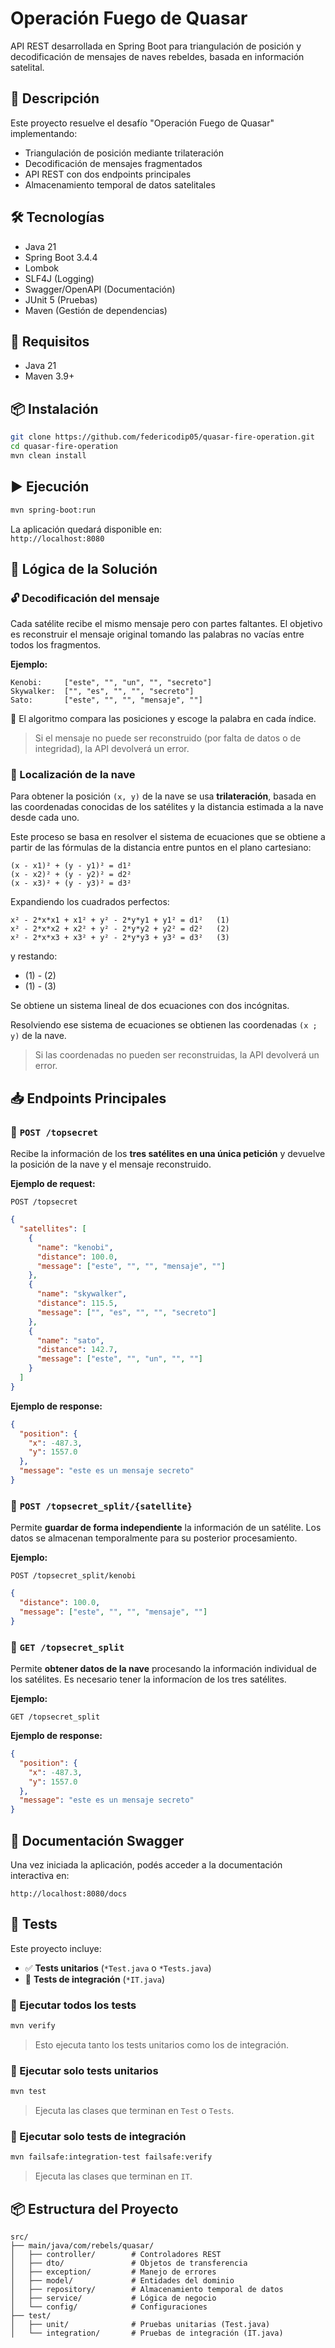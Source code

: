 # Operación Fuego de Quasar

API REST desarrollada en Spring Boot para triangulación de posición y decodificación de mensajes de naves rebeldes, basada en información satelital.

## 📌 Descripción

Este proyecto resuelve el desafío "Operación Fuego de Quasar" implementando:

- Triangulación de posición mediante trilateración
- Decodificación de mensajes fragmentados
- API REST con dos endpoints principales
- Almacenamiento temporal de datos satelitales

## 🛠️ Tecnologías

- Java 21
- Spring Boot 3.4.4
- Lombok
- SLF4J (Logging)
- Swagger/OpenAPI (Documentación)
- JUnit 5 (Pruebas)
- Maven (Gestión de dependencias)

## 🔧 Requisitos

- Java 21
- Maven 3.9+

## 📦 Instalación

```bash
git clone https://github.com/federicodip05/quasar-fire-operation.git
cd quasar-fire-operation
mvn clean install
```

## ▶️ Ejecución

```bash
mvn spring-boot:run
```

La aplicación quedará disponible en:\
`http://localhost:8080`

## 🧠 Lógica de la Solución

### 🔓 Decodificación del mensaje

Cada satélite recibe el mismo mensaje pero con partes faltantes. El objetivo es reconstruir el mensaje original tomando las palabras no vacías entre todos los fragmentos.

**Ejemplo:**

```text
Kenobi:     ["este", "", "un", "", "secreto"]
Skywalker:  ["", "es", "", "", "secreto"]
Sato:       ["este", "", "", "mensaje", ""]
```

🔁 El algoritmo compara las posiciones y escoge la palabra en cada índice.

> Si el mensaje no puede ser reconstruido (por falta de datos o de integridad), la API devolverá un error.

### 📍 Localización de la nave

Para obtener la posición `(x, y)` de la nave se usa **trilateración**, basada en las coordenadas conocidas de los satélites y la distancia estimada a la nave desde cada uno.

Este proceso se basa en resolver el sistema de ecuaciones que se obtiene a partir de las fórmulas de la distancia entre puntos en el plano cartesiano:

```
(x - x1)² + (y - y1)² = d1²
(x - x2)² + (y - y2)² = d2²
(x - x3)² + (y - y3)² = d3²
```

Expandiendo los cuadrados perfectos: 
```
x² - 2*x*x1 + x1² + y² - 2*y*y1 + y1² = d1²   (1)
x² - 2*x*x2 + x2² + y² - 2*y*y2 + y2² = d2²   (2)
x² - 2*x*x3 + x3² + y² - 2*y*y3 + y3² = d3²   (3)
```

y restando:

- (1) - (2)
- (1) - (3)

Se obtiene un sistema lineal de dos ecuaciones con dos incógnitas.

Resolviendo ese sistema de ecuaciones se obtienen las coordenadas `(x ; y)` de la nave.

> Si las coordenadas no pueden ser reconstruidas, la API devolverá un error.


## 📥 Endpoints Principales

### 🔹 `POST /topsecret`

Recibe la información de los **tres satélites en una única petición** y devuelve la posición de la nave y el mensaje reconstruido.

**Ejemplo de request:**

```http
POST /topsecret
```

```json
{
  "satellites": [
    {
      "name": "kenobi",
      "distance": 100.0,
      "message": ["este", "", "", "mensaje", ""]
    },
    {
      "name": "skywalker",
      "distance": 115.5,
      "message": ["", "es", "", "", "secreto"]
    },
    {
      "name": "sato",
      "distance": 142.7,
      "message": ["este", "", "un", "", ""]
    }
  ]
}
```

**Ejemplo de response:**

```json
{
  "position": {
    "x": -487.3,
    "y": 1557.0
  },
  "message": "este es un mensaje secreto"
}
```

### 🔹 `POST /topsecret_split/{satellite}`

Permite **guardar de forma independiente** la información de un satélite. Los datos se almacenan temporalmente para su posterior procesamiento.

**Ejemplo:**

```http
POST /topsecret_split/kenobi
```

```json
{
  "distance": 100.0,
  "message": ["este", "", "", "mensaje", ""]
}
```

### 🔹 `GET /topsecret_split`

Permite **obtener datos de la nave** procesando la información individual de los satélites. Es necesario tener la informacíon de los tres satélites.

**Ejemplo:**

```http
GET /topsecret_split
```

**Ejemplo de response:**

```json
{
  "position": {
    "x": -487.3,
    "y": 1557.0
  },
  "message": "este es un mensaje secreto"
}
```


## 📑 Documentación Swagger

Una vez iniciada la aplicación, podés acceder a la documentación interactiva en:

```
http://localhost:8080/docs
```

## 🧪 Tests

Este proyecto incluye:

- ✅ **Tests unitarios** (`*Test.java` o `*Tests.java`)
- 🧪 **Tests de integración** (`*IT.java`)

### 🔹 Ejecutar todos los tests

```bash
mvn verify
```

> Esto ejecuta tanto los tests unitarios como los de integración.

### 🔹 Ejecutar solo tests unitarios

```bash
mvn test
```

> Ejecuta las clases que terminan en `Test` o `Tests`.

### 🔹 Ejecutar solo tests de integración

```bash
mvn failsafe:integration-test failsafe:verify
```

> Ejecuta las clases que terminan en `IT`.

## 📦 Estructura del Proyecto

```
src/
├── main/java/com/rebels/quasar/
│   ├── controller/        # Controladores REST
│   ├── dto/               # Objetos de transferencia
│   ├── exception/         # Manejo de errores
│   ├── model/             # Entidades del dominio
│   ├── repository/        # Almacenamiento temporal de datos
│   ├── service/           # Lógica de negocio
│   └── config/            # Configuraciones
├── test/
│   ├── unit/              # Pruebas unitarias (Test.java)
│   └── integration/       # Pruebas de integración (IT.java)
```




